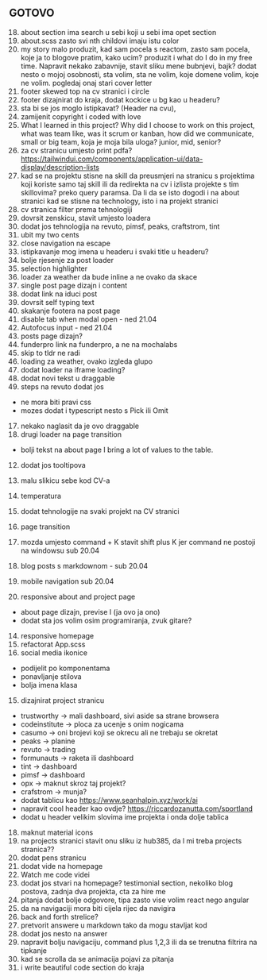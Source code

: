 ## GOTOVO
18. about section ima search u sebi koji u sebi ima opet section
19. about.scss zasto svi nth childovi imaju istu color
15. my story malo produzit, kad sam pocela s reactom, zasto sam pocela, koje ja to blogove pratim, kako ucim? produzit i what do I do in my free time. Napravit nekako zabavnije, stavit sliku mene bubnjevi, bajk? dodat nesto o mojoj osobnosti, sta volim, sta ne volim, koje domene volim, koje ne volim. pogledaj onaj stari cover letter
16. footer skewed top na cv stranici i circle
17. footer dizajnirat do kraja, dodat kockice u bg kao u headeru?
18. sta bi se jos moglo istipkavat? (Header na cvu),
19. zamijenit copyright i coded with love
20. What I learned in this project? Why did I choose to work on this project, what was team like, was it scrum or kanban, how did we communicate, small or big team, koja je moja bila uloga? junior, mid, senior?
21. za cv stranicu umjesto print pdfa? https://tailwindui.com/components/application-ui/data-display/description-lists
22. kad se na projektu stisne na skill da preusmjeri na stranicu s projektima koji koriste samo taj skill ili da redirekta na cv i izlista projekte s tim skillovima? preko query paramsa. Da li da se isto dogodi i na about stranici kad se stisne na technology, isto i na projekt stranici
23. cv stranica filter prema tehnologiji
24. dovrsit zenskicu, stavit umjesto loadera
25. dodat jos tehnologija na revuto, pimsf, peaks, craftstrom, tint
26. ubit my two cents
27. close navigation na escape
28. istipkavanje mog imena u headeru i svaki title u headeru?
29. bolje rjesenje za post loader
30. selection highlighter
31. loader za weather da bude inline a ne ovako da skace
32. single post page dizajn i content
33. dodat link na iduci post
34. dovrsit self typing text
35. skakanje footera na post page
36. disable tab when modal open - ned 21.04
37. Autofocus input - ned 21.04
38. posts page dizajn?
39. funderpro link na funderpro, a ne na mochalabs
40. skip to tldr ne radi
41. loading za weather, ovako izgleda glupo
42. dodat loader na iframe loading?
43. dodat novi tekst u draggable
44. steps na revuto dodat jos

- ne mora biti pravi css
- mozes dodat i typescript nesto s Pick ili Omit

17. nekako naglasit da je ovo draggable
18. drugi loader na page transition

- bolji tekst na about page I bring a lot of values to the table.

12. dodat jos tooltipova

13. malu slikicu sebe kod CV-a
14. temperatura
15. dodat tehnologije na svaki projekt na CV stranici
16. page transition
17. mozda umjesto command + K stavit shift plus K jer command ne postoji na windowsu sub 20.04
18. blog posts s markdownom - sub 20.04
19. mobile navigation sub 20.04
20. responsive about and project page

- about page dizajn, previse I (ja ovo ja ono)
- dodat sta jos volim osim programiranja, zvuk gitare?

14. responsive homepage
15. refactorat App.scss
16. social media ikonice

- podijelit po komponentama
- ponavljanje stilova
- bolja imena klasa

15. dizajnirat project stranicu

- trustworthy -> mali dashboard, sivi aside sa strane browsera
- codeinstitute -> ploca za ucenje s onim nogicama
- casumo -> oni brojevi koji se okrecu ali ne trebaju se okretat
- peaks -> planine
- revuto -> trading
- formunauts -> raketa ili dashboard
- tint -> dashboard
- pimsf -> dashboard
- opx -> maknut skroz taj projekt?
- crafstrom -> munja?
- dodat tablicu kao https://www.seanhalpin.xyz/work/ai
- napravit cool header kao ovdje? https://riccardozanutta.com/sportland
- dodat u header velikim slovima ime projekta i onda dolje tablica

18. maknut material icons
19. na projects stranici stavit onu sliku iz hub385, da l mi treba projects stranica??
20. dodat pens stranicu
21. dodat vide na homepage
22. Watch me code videi
23. dodat jos stvari na homepage? testimonial section, nekoliko blog postova, zadnja dva projekta, cta za hire me
24. pitanja dodat bolje odgovore, tipa zasto vise volim react nego angular
25. da na navigaciji mora biti cijela rijec da navigira
26. back and forth strelice?
27. pretvorit answere u markdown tako da mogu stavljat kod
28. dodat jos nesto na answer
29. napravit bolju navigaciju, command plus 1,2,3 ili da se trenutna filtrira na tipkanje
30. kad se scrolla da se animacija pojavi za pitanja
31. i write beautiful code section do kraja
